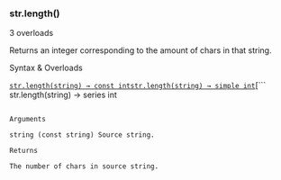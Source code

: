 ### str.length()

3 overloads

Returns an integer corresponding to the amount of chars in that string.

Syntax & Overloads

[```
str.length(string) → const int
```](#fun_str.length-0)[```
str.length(string) → simple int
```](#fun_str.length-1)[```
str.length(string) → series int
```](#fun_str.length-2)

Arguments

string (const string) Source string.

Returns

The number of chars in source string.
